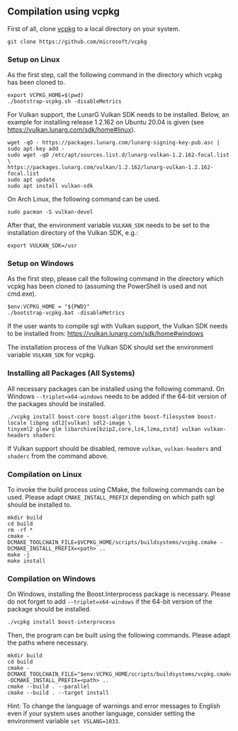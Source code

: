 ## Compilation using vcpkg

First of all, clone [vcpkg](https://github.com/microsoft/vcpkg) to a local directory on your system.

```
git clone https://github.com/microsoft/vcpkg
```


### Setup on Linux

As the first step, call the following command in the directory which vcpkg has been cloned to.

```
export VCPKG_HOME=$(pwd)
./bootstrap-vcpkg.sh -disableMetrics
```

For Vulkan support, the LunarG Vulkan SDK needs to be installed. Below, an example for installing release 1.2.162 on
Ubuntu 20.04 is given (see https://vulkan.lunarg.com/sdk/home#linux).

```
wget -qO - https://packages.lunarg.com/lunarg-signing-key-pub.asc | sudo apt-key add -
sudo wget -qO /etc/apt/sources.list.d/lunarg-vulkan-1.2.162-focal.list \
https://packages.lunarg.com/vulkan/1.2.162/lunarg-vulkan-1.2.162-focal.list
sudo apt update
sudo apt install vulkan-sdk
```

On Arch Linux, the following command can be used.

```
sudo pacman -S vulkan-devel
```

After that, the environment variable `VULKAN_SDK` needs to be set to the installation directory of the Vulkan SDK, e.g.:

```
export VULKAN_SDK=/usr
```


### Setup on Windows

As the first step, please call the following command in the directory which vcpkg has been cloned to (assuming the
PowerShell is used and not cmd.exe).

```
$env:VCPKG_HOME = "${PWD}"
./bootstrap-vcpkg.bat -disableMetrics
```

If the user wants to compile sgl with Vulkan support, the Vulkan SDK needs to be installed from:
https://vulkan.lunarg.com/sdk/home#windows

The installation process of the Vulkan SDK should set the environment variable `VULKAN_SDK` for vcpkg.


### Installing all Packages (All Systems)

All necessary packages can be installed using the following command.
On Windows `--triplet=x64-windows` needs to be added if the 64-bit version of the packages should be installed.

```
./vcpkg install boost-core boost-algorithm boost-filesystem boost-locale libpng sdl2[vulkan] sdl2-image \
tinyxml2 glew glm libarchive[bzip2,core,lz4,lzma,zstd] vulkan vulkan-headers shaderc
```

If Vulkan support should be disabled, remove `vulkan`, `vulkan-headers` and `shaderc` from the command above.


### Compilation on Linux

To invoke the build process using CMake, the following commands can be used.
Please adapt `CMAKE_INSTALL_PREFIX` depending on which path sgl should be installed to.

```
mkdir build
cd build
rm -rf *
cmake -DCMAKE_TOOLCHAIN_FILE=$VCPKG_HOME/scripts/buildsystems/vcpkg.cmake -DCMAKE_INSTALL_PREFIX=<path> ..
make -j
make install
```


### Compilation on Windows

On Windows, installing the Boost.Interprocess package is necessary.
Please do not forget to add `--triplet=x64-windows` if the 64-bit version of the package should be installed.

```
./vcpkg install boost-interprocess
```

Then, the program can be built using the following commands. Please adapt the paths where necessary.

```
mkdir build
cd build
cmake -DCMAKE_TOOLCHAIN_FILE="$env:VCPKG_HOME/scripts/buildsystems/vcpkg.cmake" -DCMAKE_INSTALL_PREFIX=<path> ..
cmake --build . --parallel
cmake --build . --target install
```

Hint: To change the language of warnings and error messages to English even if your system uses another language,
consider setting the environment variable `set VSLANG=1033`.
